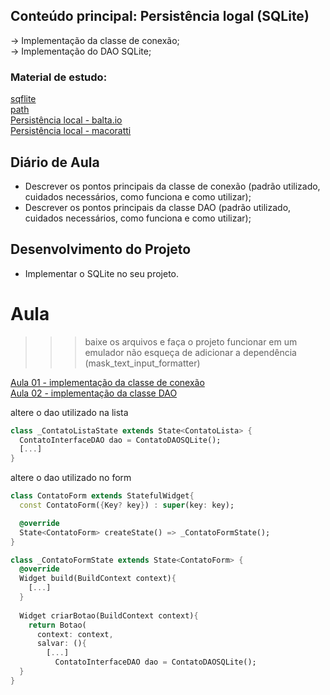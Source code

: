 ## Conteúdo principal: Persistência logal (SQLite)
→ Implementação da classe de conexão; <br>
→ Implementação do DAO SQLite; <br>

### Material de estudo:
[sqflite](https://pub.dev/packages/sqflite) <br>
[path](https://pub.dev/packages/path) <br>
[Persistência local - balta.io](https://balta.io/blog/flutter-sqlite) <br>
[Persistência local - macoratti](https://www.macoratti.net/19/08/flut_accsqlite1.htm) <br>

## Diário de Aula
 - Descrever os pontos principais da classe de conexão (padrão utilizado, cuidados necessários, como funciona e como utilizar);
 - Descrever os pontos principais da classe DAO (padrão utilizado, cuidados necessários, como funciona e como utilizar);

## Desenvolvimento do Projeto
- Implementar o SQLite no seu projeto.

# Aula
>>>baixe os arquivos e faça o projeto funcionar em um emulador
>>>não esqueça de adicionar a dependência (mask_text_input_formatter)

[Aula 01 - implementação da classe de conexão](projeto/inicial/aula/conexao/readme.md) <br>
[Aula 02 - implementação da classe DAO](projeto/inicial/aula/dao/readme.md) <br>

altere o dao utilizado na lista
```dart
class _ContatoListaState extends State<ContatoLista> {
  ContatoInterfaceDAO dao = ContatoDAOSQLite();
  [...]
}
```
altere o dao utilizado no form
```dart
class ContatoForm extends StatefulWidget{
  const ContatoForm({Key? key}) : super(key: key);

  @override
  State<ContatoForm> createState() => _ContatoFormState();
}

class _ContatoFormState extends State<ContatoForm> {
  @override
  Widget build(BuildContext context){
    [...]
  }
  
  Widget criarBotao(BuildContext context){
    return Botao(
      context: context,
      salvar: (){
        [...]
          ContatoInterfaceDAO dao = ContatoDAOSQLite(); 
  }
}
```


